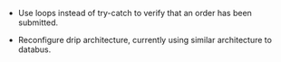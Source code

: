 * Use loops instead of try-catch to verify that an order has been submitted. 

* Reconfigure drip architecture, currently using similar architecture to databus.
